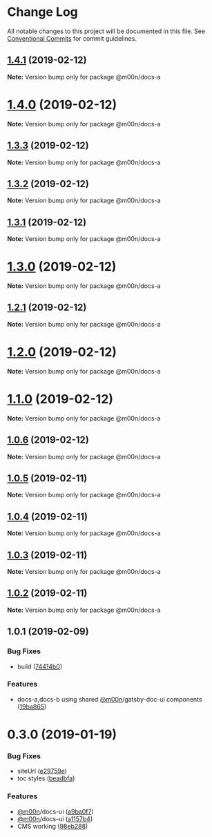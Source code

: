# Change Log

All notable changes to this project will be documented in this file.
See [Conventional Commits](https://conventionalcommits.org) for commit guidelines.

## [1.4.1](https://github.com/6stars/gatsby-docs/compare/@m00n/docs-a@1.4.0...@m00n/docs-a@1.4.1) (2019-02-12)

**Note:** Version bump only for package @m00n/docs-a

# [1.4.0](https://github.com/6stars/gatsby-docs/compare/@m00n/docs-a@1.3.3...@m00n/docs-a@1.4.0) (2019-02-12)

**Note:** Version bump only for package @m00n/docs-a

## [1.3.3](https://github.com/6stars/gatsby-docs/compare/@m00n/docs-a@1.3.2...@m00n/docs-a@1.3.3) (2019-02-12)

**Note:** Version bump only for package @m00n/docs-a

## [1.3.2](https://github.com/6stars/gatsby-docs/compare/@m00n/docs-a@1.3.1...@m00n/docs-a@1.3.2) (2019-02-12)

**Note:** Version bump only for package @m00n/docs-a

## [1.3.1](https://github.com/6stars/gatsby-docs/compare/@m00n/docs-a@1.3.0...@m00n/docs-a@1.3.1) (2019-02-12)

**Note:** Version bump only for package @m00n/docs-a

# [1.3.0](https://github.com/6stars/gatsby-docs/compare/@m00n/docs-a@1.2.1...@m00n/docs-a@1.3.0) (2019-02-12)

**Note:** Version bump only for package @m00n/docs-a

## [1.2.1](https://github.com/6stars/gatsby-docs/compare/@m00n/docs-a@1.2.0...@m00n/docs-a@1.2.1) (2019-02-12)

**Note:** Version bump only for package @m00n/docs-a

# [1.2.0](https://github.com/6stars/gatsby-docs/compare/@m00n/docs-a@1.1.0...@m00n/docs-a@1.2.0) (2019-02-12)

**Note:** Version bump only for package @m00n/docs-a

# [1.1.0](https://github.com/6stars/gatsby-docs/compare/@m00n/docs-a@1.0.6...@m00n/docs-a@1.1.0) (2019-02-12)

**Note:** Version bump only for package @m00n/docs-a

## [1.0.6](https://github.com/6stars/gatsby-docs/compare/@m00n/docs-a@1.0.5...@m00n/docs-a@1.0.6) (2019-02-12)

**Note:** Version bump only for package @m00n/docs-a

## [1.0.5](https://github.com/6stars/gatsby-docs/compare/@m00n/docs-a@1.0.4...@m00n/docs-a@1.0.5) (2019-02-11)

**Note:** Version bump only for package @m00n/docs-a

## [1.0.4](https://github.com/6stars/gatsby-docs/compare/@m00n/docs-a@1.0.3...@m00n/docs-a@1.0.4) (2019-02-11)

**Note:** Version bump only for package @m00n/docs-a

## [1.0.3](https://github.com/6stars/gatsby-docs/compare/@m00n/docs-a@1.0.2...@m00n/docs-a@1.0.3) (2019-02-11)

**Note:** Version bump only for package @m00n/docs-a

## [1.0.2](https://github.com/6stars/gatsby-docs/compare/@m00n/docs-a@1.0.1...@m00n/docs-a@1.0.2) (2019-02-11)

**Note:** Version bump only for package @m00n/docs-a

## 1.0.1 (2019-02-09)

### Bug Fixes

- build ([74414b0](https://github.com/6stars/gatsby-docs/commit/74414b0))

### Features

- docs-a,docs-b using shared [@m00n](https://github.com/m00n)/gatsby-doc-ui components ([19ba865](https://github.com/6stars/gatsby-docs/commit/19ba865))

# 0.3.0 (2019-01-19)

### Bug Fixes

- siteUrl ([e29759e](https://github.com/DefiSolutions/Defi-Ui/commit/e29759e))
- toc styles ([beadbfa](https://github.com/DefiSolutions/Defi-Ui/commit/beadbfa))

### Features

- [@m00n](https://github.com/defi)/docs-ui ([a9ba0f7](https://github.com/DefiSolutions/Defi-Ui/commit/a9ba0f7))
- [@m00n](https://github.com/defi)/docs-ui ([a1157b4](https://github.com/DefiSolutions/Defi-Ui/commit/a1157b4))
- CMS working ([98eb288](https://github.com/DefiSolutions/Defi-Ui/commit/98eb288))
